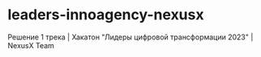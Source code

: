 # leaders-innoagency-nexusx
Решение 1 трека | Хакатон "Лидеры цифровой трансформации 2023" | NexusX Team
